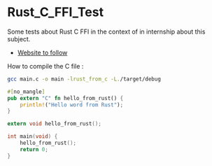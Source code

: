 # Rust_C_FFI_Test
Some tests about Rust C FFI in the context of in internship about this subject.

- [Website to follow](https://doc.rust-lang.org/nomicon/ffi.html)

How to compile the C file :

```bash
gcc main.c -o main -lrust_from_c -L./target/debug
```

```rust
#[no_mangle]
pub extern "C" fn hello_from_rust() {
    println!("Hello word from Rust");
}
```

```C
extern void hello_from_rust();

int main(void) {
    hello_from_rust();
    return 0;
}
```
